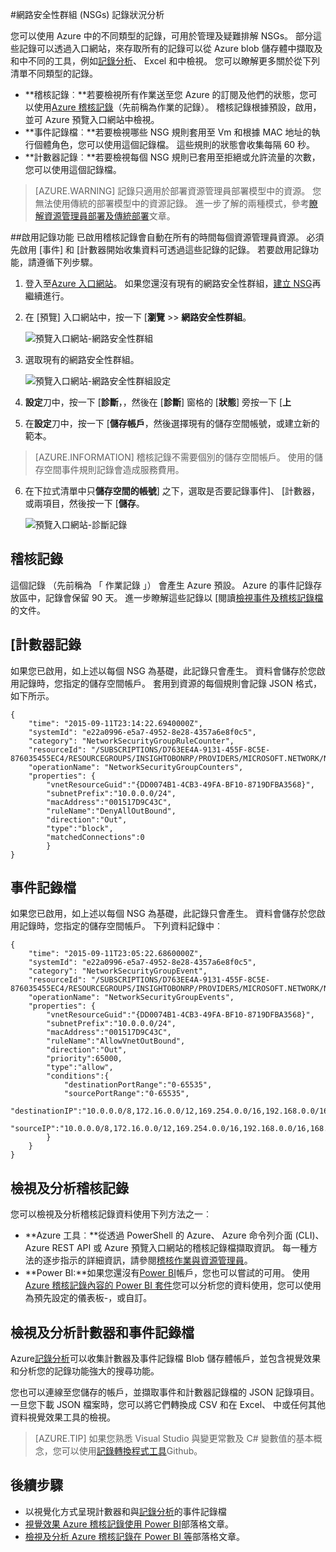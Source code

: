<properties
   pageTitle="監視 NSGs 作業、 活動和計數器 |Microsoft Azure"
   description="瞭解如何啟用計數器、 活動和 NSGs 作業的記錄"
   services="virtual-network"
   documentationCenter="na"
   authors="jimdial"
   manager="carmonm"
   editor="tysonn"
   tags="azure-resource-manager"
/>
<tags
   ms.service="virtual-network"
   ms.devlang="na"
   ms.topic="article"
   ms.tgt_pltfrm="na"
   ms.workload="infrastructure-services"
   ms.date="07/14/2016"
   ms.author="jdial" />

#<a name="log-analytics-for-network-security-groups-nsgs"></a>網路安全性群組 (NSGs) 記錄狀況分析

您可以使用 Azure 中的不同類型的記錄，可用於管理及疑難排解 NSGs。 部分這些記錄可以透過入口網站，來存取所有的記錄可以從 Azure blob 儲存體中擷取及和中不同的工具，例如[記錄分析](../log-analytics/log-analytics-azure-networking-analytics.md)、 Excel 和中檢視。 您可以瞭解更多關於從下列清單不同類型的記錄。

- **稽核記錄︰**若要檢視所有作業送至您 Azure 的訂閱及他們的狀態，您可以使用[Azure 稽核記錄](../monitoring-and-diagnostics/insights-debugging-with-events.md)（先前稱為作業的記錄）。 稽核記錄根據預設，啟用，並可 Azure 預覽入口網站中檢視。
- **事件記錄檔︰**若要檢視哪些 NSG 規則套用至 Vm 和根據 MAC 地址的執行個體角色，您可以使用這個記錄檔。 這些規則的狀態會收集每隔 60 秒。
- **計數器記錄︰**若要檢視每個 NSG 規則已套用至拒絕或允許流量的次數，您可以使用這個記錄檔。

>[AZURE.WARNING] 記錄只適用於部署資源管理員部署模型中的資源。 您無法使用傳統的部署模型中的資源記錄。 進一步了解的兩種模式，參考[瞭解資源管理員部署及傳統部署](../resource-manager-deployment-model.md)文章。

##<a name="enable-logging"></a>啟用記錄功能
已啟用稽核記錄會自動在所有的時間每個資源管理員資源。 必須先啟用 [事件] 和 [計數器開始收集資料可透過這些記錄的記錄。 若要啟用記錄功能，請遵循下列步驟。

1.  登入至[Azure 入口網站](https://portal.azure.com)。 如果您還沒有現有的網路安全性群組，[建立 NSG](virtual-networks-create-nsg-arm-ps.md)再繼續進行。

2.  在 [預覽] 入口網站中，按一下 [**瀏覽** >> **網路安全性群組**。

    ![預覽入口網站-網路安全性群組](./media/virtual-network-nsg-manage-log/portal-enable1.png)

3. 選取現有的網路安全性群組。

    ![預覽入口網站-網路安全性群組設定](./media/virtual-network-nsg-manage-log/portal-enable2.png)

4. **設定**刀中，按一下 [**診斷**，，然後在 [**診斷**] 窗格的 [**狀態**] 旁按一下 [**上**
5. 在**設定**刀中，按一下 [**儲存帳戶**，然後選擇現有的儲存空間帳號，或建立新的範本。  

>[AZURE.INFORMATION] 稽核記錄不需要個別的儲存空間帳戶。 使用的儲存空間事件規則記錄會造成服務費用。

6. 在下拉式清單中只**儲存空間的帳號**] 之下，選取是否要記錄事件]、 [計數器，或兩項目，然後按一下 [**儲存**。

    ![預覽入口網站-診斷記錄](./media/virtual-network-nsg-manage-log/portal-enable3.png)

## <a name="audit-log"></a>稽核記錄
這個記錄 （先前稱為 「 作業記錄 」） 會產生 Azure 預設。  Azure 的事件記錄存放區中，記錄會保留 90 天。 進一步瞭解這些記錄以 [閱讀[檢視事件及稽核記錄檔](../monitoring-and-diagnostics/insights-debugging-with-events.md)的文件。

## <a name="counter-log"></a>[計數器記錄
如果您已啟用，如上述以每個 NSG 為基礎，此記錄只會產生。 資料會儲存於您啟用記錄時，您指定的儲存空間帳戶。 套用到資源的每個規則會記錄 JSON 格式，如下所示。

    {
        "time": "2015-09-11T23:14:22.6940000Z",
        "systemId": "e22a0996-e5a7-4952-8e28-4357a6e8f0c5",
        "category": "NetworkSecurityGroupRuleCounter",
        "resourceId": "/SUBSCRIPTIONS/D763EE4A-9131-455F-8C5E-876035455EC4/RESOURCEGROUPS/INSIGHTOBONRP/PROVIDERS/MICROSOFT.NETWORK/NETWORKSECURITYGROUPS/NSGINSIGHTOBONRP",
        "operationName": "NetworkSecurityGroupCounters",
        "properties": {
            "vnetResourceGuid":"{DD0074B1-4CB3-49FA-BF10-8719DFBA3568}",
            "subnetPrefix":"10.0.0.0/24",
            "macAddress":"001517D9C43C",
            "ruleName":"DenyAllOutBound",
            "direction":"Out",
            "type":"block",
            "matchedConnections":0
            }
    }

## <a name="event-log"></a>事件記錄檔
如果您已啟用，如上述以每個 NSG 為基礎，此記錄只會產生。 資料會儲存於您啟用記錄時，您指定的儲存空間帳戶。 下列資料記錄中︰

    {
        "time": "2015-09-11T23:05:22.6860000Z",
        "systemId": "e22a0996-e5a7-4952-8e28-4357a6e8f0c5",
        "category": "NetworkSecurityGroupEvent",
        "resourceId": "/SUBSCRIPTIONS/D763EE4A-9131-455F-8C5E-876035455EC4/RESOURCEGROUPS/INSIGHTOBONRP/PROVIDERS/MICROSOFT.NETWORK/NETWORKSECURITYGROUPS/NSGINSIGHTOBONRP",
        "operationName": "NetworkSecurityGroupEvents",
        "properties": {
            "vnetResourceGuid":"{DD0074B1-4CB3-49FA-BF10-8719DFBA3568}",
            "subnetPrefix":"10.0.0.0/24",
            "macAddress":"001517D9C43C",
            "ruleName":"AllowVnetOutBound",
            "direction":"Out",
            "priority":65000,
            "type":"allow",
            "conditions":{
                "destinationPortRange":"0-65535",
                "sourcePortRange":"0-65535",
                "destinationIP":"10.0.0.0/8,172.16.0.0/12,169.254.0.0/16,192.168.0.0/16,168.63.129.16/32",
                "sourceIP":"10.0.0.0/8,172.16.0.0/12,169.254.0.0/16,192.168.0.0/16,168.63.129.16/32"
            }
        }
    }

## <a name="view-and-analyze-the-audit-log"></a>檢視及分析稽核記錄
您可以檢視及分析稽核記錄資料使用下列方法之一︰

- **Azure 工具︰**從透過 PowerShell 的 Azure、 Azure 命令列介面 (CLI)、 Azure REST API 或 Azure 預覽入口網站的稽核記錄檔擷取資訊。  每一種方法的逐步指示的詳細資訊，請參閱[稽核作業與資源管理員](../resource-group-audit.md)。
- **Power BI:**如果您還沒有[Power BI](https://powerbi.microsoft.com/pricing)帳戶，您也可以嘗試的可用。 使用[Azure 稽核記錄內容的 Power BI 套件](https://powerbi.microsoft.com/documentation/powerbi-content-pack-azure-audit-logs/)您可以分析您的資料使用，您可以使用為預先設定的儀表板-，或自訂。

## <a name="view-and-analyze-the-counter-and-event-log"></a>檢視及分析計數器和事件記錄檔

Azure[記錄分析](../log-analytics/log-analytics-azure-networking-analytics.md)可以收集計數器及事件記錄檔 Blob 儲存體帳戶，並包含視覺效果和分析您的記錄功能強大的搜尋功能。

您也可以連線至您儲存的帳戶，並擷取事件和計數器記錄檔的 JSON 記錄項目。 一旦您下載 JSON 檔案時，您可以將它們轉換成 CSV 和在 Excel、 中或任何其他資料視覺效果工具的檢視。

>[AZURE.TIP] 如果您熟悉 Visual Studio 與變更常數及 C# 變數值的基本概念，您可以使用[記錄轉換程式工具](https://github.com/Azure-Samples/networking-dotnet-log-converter)Github。

## <a name="next-steps"></a>後續步驟

- 以視覺化方式呈現計數器和與[記錄分析](../log-analytics/log-analytics-azure-networking-analytics.md)的事件記錄檔
- [視覺效果 Azure 稽核記錄使用 Power BI](http://blogs.msdn.com/b/powerbi/archive/2015/09/30/monitor-azure-audit-logs-with-power-bi.aspx)部落格文章。
- [檢視及分析 Azure 稽核記錄在 Power BI 等](https://azure.microsoft.com/blog/analyze-azure-audit-logs-in-powerbi-more/)部落格文章。
